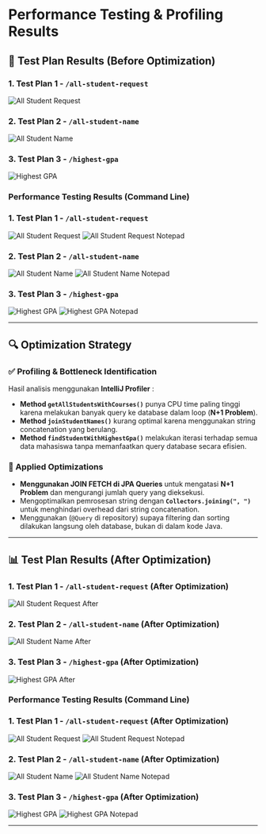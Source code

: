 # Performance Testing & Profiling Results

## 🚀 Test Plan Results (Before Optimization)

### 1. Test Plan 1 - `/all-student-request`
![All Student Request](all-student-request.png)

### 2. Test Plan 2 - `/all-student-name`
![All Student Name](all-student-name.png)

### 3. Test Plan 3 - `/highest-gpa`
![Highest GPA](highest-gpa.png)

### Performance Testing Results (Command Line)

### 1. Test Plan 1 - `/all-student-request`
![All Student Request](test_result_all_student(1).png)
![All Student Request Notepad](test_result_all_student.png)

### 2. Test Plan 2 - `/all-student-name`
![All Student Name](test_result_all_student_name.png)
![All Student Name Notepad](test_result_all_student_name(1).png)

### 3. Test Plan 3 - `/highest-gpa`
![Highest GPA](test_result_highest_gpa.png)
![Highest GPA Notepad](test_result_highest_gpa(1).png)

---

## 🔍 Optimization Strategy
### ✅ Profiling & Bottleneck Identification
Hasil analisis menggunakan **IntelliJ Profiler** :
- **Method `getAllStudentsWithCourses()`** punya CPU time paling tinggi karena melakukan banyak query ke database dalam loop (**N+1 Problem**).
- **Method `joinStudentNames()`** kurang optimal karena menggunakan string concatenation yang berulang.
- **Method `findStudentWithHighestGpa()`** melakukan iterasi terhadap semua data mahasiswa tanpa memanfaatkan query database secara efisien.

### 🔧 Applied Optimizations
- **Menggunakan JOIN FETCH di JPA Queries** untuk mengatasi **N+1 Problem** dan mengurangi jumlah query yang dieksekusi.
- Mengoptimalkan pemrosesan string dengan **`Collectors.joining(", ")`** untuk menghindari overhead dari string concatenation.
- Menggunakan (`@Query` di repository) supaya filtering dan sorting dilakukan langsung oleh database, bukan di dalam kode Java.

---

## 📊 Test Plan Results (After Optimization)

### 1. Test Plan 1 - `/all-student-request` (After Optimization)
![All Student Request After](optimized-all-student.png)

### 2. Test Plan 2 - `/all-student-name` (After Optimization)
![All Student Name After](optimized-all-student-name.png)

### 3. Test Plan 3 - `/highest-gpa` (After Optimization)
![Highest GPA After](optimized-highest-gpa.png)

### Performance Testing Results (Command Line)
### 1. Test Plan 1 - `/all-student-request` (After Optimization)
![All Student Request](result_terminal_optimized_all_student.png)
![All Student Request Notepad](result_notepad_optimized_all_student.png)

### 2. Test Plan 2 - `/all-student-name` (After Optimization)
![All Student Name](result_terminal_optimized_all_student_name.png)
![All Student Name Notepad](result_notepad_optimized_all_student_name.png)

### 3. Test Plan 3 - `/highest-gpa` (After Optimization)
![Highest GPA](result_terminal_optimized_highest_gpa.png)
![Highest GPA Notepad](result_notepad_optimized_highest_gpa.png)

---

